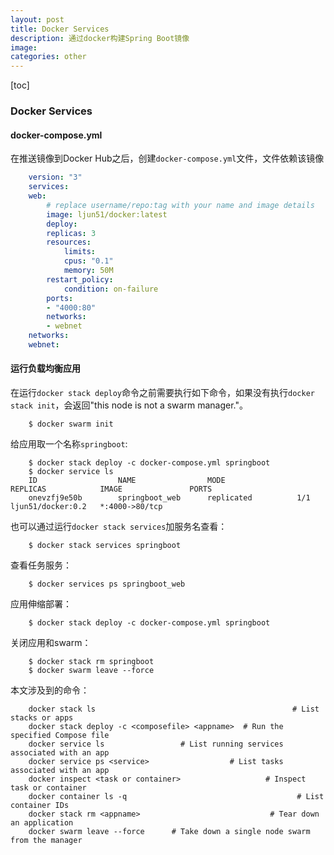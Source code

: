 ```yaml
---
layout: post
title: Docker Services
description: 通过docker构建Spring Boot镜像
image: 
categories: other
---
```

[toc]

### Docker Services

#### docker-compose.yml

在推送镜像到Docker Hub之后，创建`docker-compose.yml`文件，文件依赖该镜像
```yml
    version: "3"
    services:
    web:
        # replace username/repo:tag with your name and image details
        image: ljun51/docker:latest
        deploy:
        replicas: 3
        resources:
            limits:
            cpus: "0.1"
            memory: 50M
        restart_policy:
            condition: on-failure
        ports:
        - "4000:80"
        networks:
        - webnet
    networks:
    webnet:
```

#### 运行负载均衡应用

在运行`docker stack deploy`命令之前需要执行如下命令，如果没有执行`docker stack init`，会返回"this node is not a swarm manager."。
```shell
    $ docker swarm init
```

给应用取一个名称`springboot`:
```shell
    $ docker stack deploy -c docker-compose.yml springboot
    $ docker service ls
    ID                  NAME                MODE                REPLICAS            IMAGE               PORTS
    onevzfj9e50b        springboot_web      replicated          1/1                 ljun51/docker:0.2   *:4000->80/tcp
```

也可以通过运行`docker stack services`加服务名查看：
```shell
    $ docker stack services springboot
```

查看任务服务：
```shell
    $ docker services ps springboot_web
```

应用伸缩部署：
```shell
    $ docker stack deploy -c docker-compose.yml springboot
```

关闭应用和swarm：
```shell
    $ docker stack rm springboot
    $ docker swarm leave --force
```

本文涉及到的命令：
```shell
    docker stack ls                                            # List stacks or apps
    docker stack deploy -c <composefile> <appname>  # Run the specified Compose file
    docker service ls                 # List running services associated with an app
    docker service ps <service>                  # List tasks associated with an app
    docker inspect <task or container>                   # Inspect task or container
    docker container ls -q                                      # List container IDs
    docker stack rm <appname>                             # Tear down an application
    docker swarm leave --force      # Take down a single node swarm from the manager
```